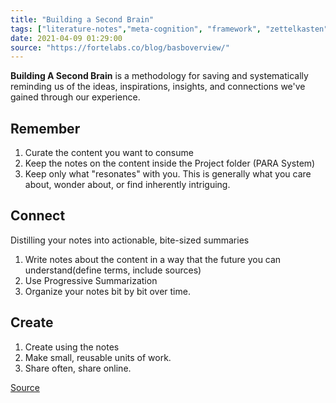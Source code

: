 ```yaml
---
title: "Building a Second Brain"
tags: ["literature-notes","meta-cognition", "framework", "zettelkasten" ]
date: 2021-04-09 01:29:00
source: "https://fortelabs.co/blog/basboverview/"
---
```


**Building A Second Brain** is a methodology for saving and systematically reminding us of the ideas, inspirations, insights, and connections we've gained through our experience. 

## Remember

1. Curate the content you want to consume
2. Keep the notes on the content inside the Project folder (PARA System)
3. Keep only what "resonates" with you. This is generally what you care about, wonder about, or find inherently intriguing.

## Connect

Distilling your notes into actionable, bite-sized summaries

1. Write notes about the content in a way that the future you can understand(define terms, include sources)
2. Use Progressive Summarization
3. Organize your notes bit by bit over time.

## Create

1. Create using the notes
2. Make small, reusable units of work.
3. Share often, share online.

[Source](https://fortelabs.co/blog/basboverview/)